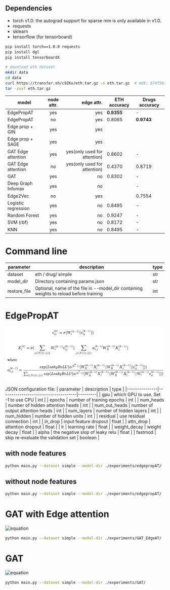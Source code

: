 Dependencies
------------
- torch v1.0: the autograd support for sparse mm is only available in v1.0.
- requests
- sklearn
- tensorflow (for tensorboard)

```bash
pip install torch==1.0.0 requests
pip install dgl
pip install tensorboardX
```

```bash
# download eth dataset
mkdir data
cd data
curl https://transfer.sh/c9ZKx/eth.tar.gz -o eth.tar.gz  # md5: 674f5875c8d2271fcd5f36607194762e
tar -zxvf eth.tar.gz
```



| model               | node attr. |                   edge attr. | ETH accuracy | Drugs accuracy |
|---------------------|:----------:|-----------------------------:|--------------|----------------|
| EdgePropAT          |    yes     |                          yes | **0.9355**   | -              |
| EdgePropAT          |     no     |                          yes | 0.8065       | **0.9743**     |
| Edge prop + GIN     |    yes     |                          yes |              |                |
| Edge prop + SAGE    |    yes     |                          yes |              |                |
| GAT Edge attention  |    yes     | yes(only used for attention) | 0.8602       | -              |
| GAT Edge attention  |     no     | yes(only used for attention) | 0.4370       | 0.8719         |
| GAT                 |    yes     |                           no | 0.8302       | -              |
| Deep Graph Infomax  |    yes     |                           no |              | -              |
| Edge2Vec            |     no     |                          yes |              | 0.7554         |
| Logistic regression |    yes     |                           no | 0.8495       | -              |
| Random Forest       |    yes     |                           no | 0.9247       | -              |
| SVM (rbf)           |    yes     |                           no | 0.8172       | -              |
| KNN                 |    yes     |                           no | 0.8495       | -              |

# Command line
| parameter    | description                                                                            | type |
|--------------|----------------------------------------------------------------------------------------|------|
| dataset      | eth / drug/ simple                                                                     | str  |
| model_dir    | Directory containing params.json                                                       | str  |
| restore_file | Optional, name of the file in --model_dir containing weights to reload before training | int  |

# EdgePropAT
![equation](./img/EdgePropAT.png)

JSON configuration file:
| parameter     | description                         | type    |
|---------------|-------------------------------------|---------|
| gpu           | which GPU to use. Set -1 to use CPU | int     |
| epochs        | number of training epochs           | int     |
| num_heads     | number of hidden attention heads    | int     |
| num_out_heads | number of output attention heads    | int     |
| num_layers    | number of hidden layers             | int     |
| num_hidden    | number of hidden units              | int     |
| residual      | use residual connection             | int     |
| in_drop       | input feature dropout               | float   |
| attn_drop     | attention dropout                   | float   |
| lr            | learning rate                       | float   |
| weight_decay  | weight decay                        | float   |
| alpha         | the negative slop of leaky relu     | float   |
| fastmod       | skip re-evaluate the validation set | boolean |




## with node features
```bash
python main.py --dataset simple --model-dir ./experiments/edgepropAT/
```
<!-- ```bash
python train.py \
--gpu=0 \
--epochs 10000 \
--num-heads 2 \
--num-hidden 5 \
--in-drop 0 \
--attn-drop 0 \
--lr 0.0015 \
--edges_path ../data/eth/adj.csv \
--node_features_path ../data/eth/node_features.csv \
--label_path ../data/eth/label.csv \
--vertex_map_path ../data/eth/node_id_map.txt
``` -->
<!-- python train.py --gpu=1 --epochs 10000 --num-heads 1 --num-hidden 5 --in-drop 0 --attn-drop 0 --lr 0.005 --edges_path /home/handason/data/eth/adj.csv --label_path /home/handason/data/eth/label.csv --vertex_map_path /home/handason/data/eth/node_id_map.txt --node_features_path /home/handason/data/eth/node_features.csv -->

## without node features
```bash
python main.py --dataset simple --model-dir ./experiments/edgepropAT/
```

<!-- ```bash
python train.py \
--gpu=1 \
--epochs 10000 \
--num-heads 2 \
--num-hidden 5 \
--in-drop 0 \
--attn-drop 0 \
--lr 0.0015 \
--edges_path ../data/eth/adj.csv \
--label_path ../data/eth/label.csv \
--vertex_map_path ../data/eth/node_id_map.txt
```

python train.py --gpu=-1 --epochs 10000 --num-heads 2 --num-hidden 5 --in-drop 0 --attn-drop 0 --lr 0.0003 --edges_path /home/handason/data/eth/adj.csv --label_path /home/handason/data/eth/label.csv --vertex_map_path /home/handason/data/eth/node_id_map.txt --node_features_path /home/handason/data/eth/node_features.csv -->


# GAT with Edge attention
![equation](./img/GAT_edge_attention.png)


```bash
python main.py --dataset simple --model-dir ./experiments/GAT_EdgeAT/
```
<!-- ```bash

python train.py \
--dataset=cora \
--gpu=1 \
--epochs 10000 \
--num-heads 2 \
--num-hidden 5 \
--in-drop 0 \
--attn-drop 0 \
--lr 0.008 \
--dataset drug
``` -->

# GAT
![equation](./img/GAT.png)

```bash
python main.py --dataset simple --model-dir ./experiments/GAT/
```

<!-- ```bash
python train.py \
--gpu=1 \
--num-heads 2 \
--num-hidden 5 \
--in-drop 0 \
--attn-drop 0 \
--lr 0.0005 \
--dataset drug
``` -->

<!-- # EdgePropSAGE
![equation](./img/EdgePropSAGE.png)
```bash
python main.py --dataset simple --model-dir ./experiments/GAT/
``` -->
<!-- ```bash

python train.py \
--dataset=cora \
--gpu=1 \
--epochs 10000 \
--num-heads 2 \
--num-hidden 5 \
--in-drop 0 \
--attn-drop 0 \
--lr 0.008 \
--edges_path ../data/eth/adj.csv \
--node_features_path ../data/eth/node_features.csv \
--label_path ../data/eth/label.csv \
--vertex_map_path ../data/eth/node_id_map.txt \
--dataset drug
```
 -->
